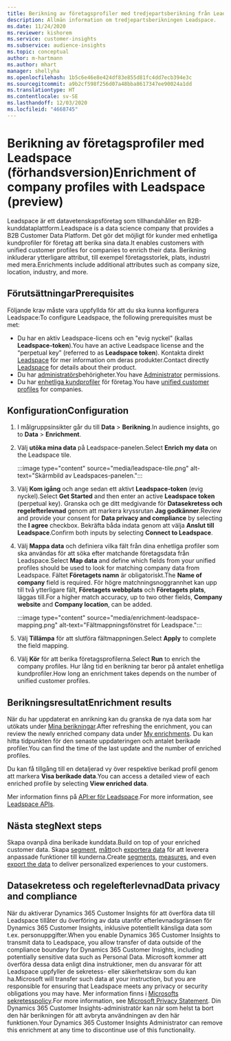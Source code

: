 ```yaml
---
title: Berikning av företagsprofiler med tredjepartsberikning från Leadspace
description: Allmän information om tredjepartsberikningen Leadspace.
ms.date: 11/24/2020
ms.reviewer: kishorem
ms.service: customer-insights
ms.subservice: audience-insights
ms.topic: conceptual
author: m-hartmann
ms.author: mhart
manager: shellyha
ms.openlocfilehash: 1b5c6e46e8e424df83e855d81fc4dd7ecb394e3c
ms.sourcegitcommit: a9b2cf598f256d07a48bba8617347ee90024a1dd
ms.translationtype: HT
ms.contentlocale: sv-SE
ms.lasthandoff: 12/03/2020
ms.locfileid: "4668745"
---
```

# <a name="enrichment-of-company-profiles-with-leadspace-preview"></a><span data-ttu-id="d0942-103">Berikning av företagsprofiler med Leadspace (förhandsversion)</span><span class="sxs-lookup"><span data-stu-id="d0942-103">Enrichment of company profiles with Leadspace (preview)</span></span>

<span data-ttu-id="d0942-104">Leadspace är ett datavetenskapsföretag som tillhandahåller en B2B-kunddataplattform.</span><span class="sxs-lookup"><span data-stu-id="d0942-104">Leadspace is a data science company that provides a B2B Customer Data Platform.</span></span> <span data-ttu-id="d0942-105">Det gör det möjligt för kunder med enhetliga kundprofiler för företag att berika sina data.</span><span class="sxs-lookup"><span data-stu-id="d0942-105">It enables customers with unified customer profiles for companies to enrich their data.</span></span> <span data-ttu-id="d0942-106">Berikning inkluderar ytterligare attribut, till exempel företagsstorlek, plats, industri med mera.</span><span class="sxs-lookup"><span data-stu-id="d0942-106">Enrichments include additional attributes such as company size, location, industry, and more.</span></span>

## <a name="prerequisites"></a><span data-ttu-id="d0942-107">Förutsättningar</span><span class="sxs-lookup"><span data-stu-id="d0942-107">Prerequisites</span></span>

<span data-ttu-id="d0942-108">Följande krav måste vara uppfyllda för att du ska kunna konfigurera Leadspace:</span><span class="sxs-lookup"><span data-stu-id="d0942-108">To configure Leadspace, the following prerequisites must be met:</span></span>

- <span data-ttu-id="d0942-109">Du har en aktiv Leadspace-licens och en "evig nyckel" (kallas **Leadspace-token**).</span><span class="sxs-lookup"><span data-stu-id="d0942-109">You have an active Leadspace license and the “perpetual key” (referred to as **Leadspace token**).</span></span> <span data-ttu-id="d0942-110">Kontakta direkt [Leadspace](https://www.leadspace.com/products/leadspace-on-demand/) för mer information om deras produkter.</span><span class="sxs-lookup"><span data-stu-id="d0942-110">Contact directly [Leadspace](https://www.leadspace.com/products/leadspace-on-demand/) for details about their product.</span></span>
- <span data-ttu-id="d0942-111">Du har [administratörs](permissions.md#administrator)behörigheter.</span><span class="sxs-lookup"><span data-stu-id="d0942-111">You have [Administrator](permissions.md#administrator) permissions.</span></span>
- <span data-ttu-id="d0942-112">Du har [enhetliga kundprofiler](customer-profiles.md) för företag.</span><span class="sxs-lookup"><span data-stu-id="d0942-112">You have [unified customer profiles](customer-profiles.md) for companies.</span></span>

## <a name="configuration"></a><span data-ttu-id="d0942-113">Konfiguration</span><span class="sxs-lookup"><span data-stu-id="d0942-113">Configuration</span></span>

1. <span data-ttu-id="d0942-114">I målgruppsinsikter går du till **Data** > **Berikning**.</span><span class="sxs-lookup"><span data-stu-id="d0942-114">In audience insights, go to **Data** > **Enrichment**.</span></span>

1. <span data-ttu-id="d0942-115">Välj **utöka mina data** på Leadspace-panelen.</span><span class="sxs-lookup"><span data-stu-id="d0942-115">Select **Enrich my data** on the Leadspace tile.</span></span>

   :::image type="content" source="media/leadspace-tile.png" alt-text="Skärmbild av Leadspaces-panelen.":::

1. <span data-ttu-id="d0942-117">Välj **Kom igång** och ange sedan ett aktivt **Leadspace-token** (evig nyckel).</span><span class="sxs-lookup"><span data-stu-id="d0942-117">Select **Get Started** and then enter an active **Leadspace token** (perpetual key).</span></span> <span data-ttu-id="d0942-118">Granska och ge ditt medgivande för **Datasekretess och regelefterlevnad** genom att markera kryssrutan **Jag godkänner**.</span><span class="sxs-lookup"><span data-stu-id="d0942-118">Review and provide your consent for **Data privacy and compliance** by selecting the **I agree** checkbox.</span></span> <span data-ttu-id="d0942-119">Bekräfta båda indata genom att välja **Anslut till Leadspace**.</span><span class="sxs-lookup"><span data-stu-id="d0942-119">Confirm both inputs by selecting **Connect to Leadspace**.</span></span>

1. <span data-ttu-id="d0942-120">Välj **Mappa data** och definiera vilka fält från dina enhetliga profiler som ska användas för att söka efter matchande företagsdata från Leadspace.</span><span class="sxs-lookup"><span data-stu-id="d0942-120">Select **Map data** and define which fields from your unified profiles should be used to look for matching company data from Leadspace.</span></span> <span data-ttu-id="d0942-121">Fältet **Företagets namn** är obligatoriskt.</span><span class="sxs-lookup"><span data-stu-id="d0942-121">The **Name of company** field is required.</span></span> <span data-ttu-id="d0942-122">För högre matchningsnoggrannhet kan upp till två ytterligare fält, **Företagets webbplats** och **Företagets plats**, läggas till.</span><span class="sxs-lookup"><span data-stu-id="d0942-122">For a higher match accuracy, up to two other fields, **Company website** and **Company location**, can be added.</span></span>

   :::image type="content" source="media/enrichment-leadspace-mapping.png" alt-text="Fältmappningsfönstret för Leadspace.":::
   
1. <span data-ttu-id="d0942-124">Välj **Tillämpa** för att slutföra fältmappningen.</span><span class="sxs-lookup"><span data-stu-id="d0942-124">Select **Apply** to complete the field mapping.</span></span>

1. <span data-ttu-id="d0942-125">Välj **Kör** för att berika företagsprofilerna.</span><span class="sxs-lookup"><span data-stu-id="d0942-125">Select **Run** to enrich the company profiles.</span></span> <span data-ttu-id="d0942-126">Hur lång tid en berikning tar beror på antalet enhetliga kundprofiler.</span><span class="sxs-lookup"><span data-stu-id="d0942-126">How long an enrichment takes depends on the number of unified customer profiles.</span></span>

## <a name="enrichment-results"></a><span data-ttu-id="d0942-127">Berikningsresultat</span><span class="sxs-lookup"><span data-stu-id="d0942-127">Enrichment results</span></span>

<span data-ttu-id="d0942-128">När du har uppdaterat en anrikning kan du granska de nya data som har utökats under [Mina berikningar](enrichment-hub.md).</span><span class="sxs-lookup"><span data-stu-id="d0942-128">After refreshing the enrichment, you can review the newly enriched company data under [My enrichments](enrichment-hub.md).</span></span> <span data-ttu-id="d0942-129">Du kan hitta tidpunkten för den senaste uppdateringen och antalet berikade profiler.</span><span class="sxs-lookup"><span data-stu-id="d0942-129">You can find the time of the last update and the number of enriched profiles.</span></span>

<span data-ttu-id="d0942-130">Du kan få tillgång till en detaljerad vy över respektive berikad profil genom att markera **Visa berikade data**.</span><span class="sxs-lookup"><span data-stu-id="d0942-130">You can access a detailed view of each enriched profile by selecting **View enriched data**.</span></span>

<span data-ttu-id="d0942-131">Mer information finns på [API:er för Leadspace](https://support.leadspace.com/hc/en-us/sections/201997649-API).</span><span class="sxs-lookup"><span data-stu-id="d0942-131">For more information, see [Leadspace APIs](https://support.leadspace.com/hc/en-us/sections/201997649-API).</span></span>

## <a name="next-steps"></a><span data-ttu-id="d0942-132">Nästa steg</span><span class="sxs-lookup"><span data-stu-id="d0942-132">Next steps</span></span>

<span data-ttu-id="d0942-133">Skapa ovanpå dina berikade kunddata.</span><span class="sxs-lookup"><span data-stu-id="d0942-133">Build on top of your enriched customer data.</span></span> <span data-ttu-id="d0942-134">Skapa [segment](segments.md), [mått](measures.md)och [exportera data](export-destinations.md) för att leverera anpassade funktioner till kunderna.</span><span class="sxs-lookup"><span data-stu-id="d0942-134">Create [segments](segments.md), [measures](measures.md), and even [export the data](export-destinations.md) to deliver personalized experiences to your customers.</span></span>

## <a name="data-privacy-and-compliance"></a><span data-ttu-id="d0942-135">Datasekretess och regelefterlevnad</span><span class="sxs-lookup"><span data-stu-id="d0942-135">Data privacy and compliance</span></span>

<span data-ttu-id="d0942-136">När du aktiverar Dynamics 365 Customer Insights för att överföra data till Leadspace tillåter du överföring av data utanför efterlevnadsgränsen för Dynamics 365 Customer Insights, inklusive potentiellt känsliga data som t.ex. personuppgifter.</span><span class="sxs-lookup"><span data-stu-id="d0942-136">When you enable Dynamics 365 Customer Insights to transmit data to Leadspace, you allow transfer of data outside of the compliance boundary for Dynamics 365 Customer Insights, including potentially sensitive data such as Personal Data.</span></span> <span data-ttu-id="d0942-137">Microsoft kommer att överföra dessa data enligt dina instruktioner, men du ansvarar för att Leadspace uppfyller de sekretess- eller säkerhetskrav som du kan ha.</span><span class="sxs-lookup"><span data-stu-id="d0942-137">Microsoft will transfer such data at your instruction, but you are responsible for ensuring that Leadspace meets any privacy or security obligations you may have.</span></span> <span data-ttu-id="d0942-138">Mer information finns i [Microsofts sekretesspolicy](https://go.microsoft.com/fwlink/?linkid=396732).</span><span class="sxs-lookup"><span data-stu-id="d0942-138">For more information, see [Microsoft Privacy Statement](https://go.microsoft.com/fwlink/?linkid=396732).</span></span>
<span data-ttu-id="d0942-139">Din Dynamics 365 Customer Insights-administratör kan när som helst ta bort den här berikningen för att avbryta användningen av den här funktionen.</span><span class="sxs-lookup"><span data-stu-id="d0942-139">Your Dynamics 365 Customer Insights Administrator can remove this enrichment at any time to discontinue use of this functionality.</span></span>